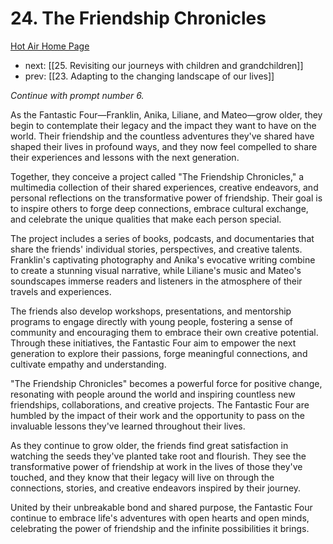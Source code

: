 # 24. The Friendship Chronicles

[Hot Air Home Page](https://hotair.peterkaminski.wiki/) 
 
 - next: [[25. Revisiting our journeys with children and grandchildren]] 
 - prev: [[23. Adapting to the changing landscape of our lives]]

_Continue with prompt number 6._

As the Fantastic Four—Franklin, Anika, Liliane, and Mateo—grow older, they begin to contemplate their legacy and the impact they want to have on the world. Their friendship and the countless adventures they've shared have shaped their lives in profound ways, and they now feel compelled to share their experiences and lessons with the next generation.

Together, they conceive a project called "The Friendship Chronicles," a multimedia collection of their shared experiences, creative endeavors, and personal reflections on the transformative power of friendship. Their goal is to inspire others to forge deep connections, embrace cultural exchange, and celebrate the unique qualities that make each person special.

The project includes a series of books, podcasts, and documentaries that share the friends' individual stories, perspectives, and creative talents. Franklin's captivating photography and Anika's evocative writing combine to create a stunning visual narrative, while Liliane's music and Mateo's soundscapes immerse readers and listeners in the atmosphere of their travels and experiences.

The friends also develop workshops, presentations, and mentorship programs to engage directly with young people, fostering a sense of community and encouraging them to embrace their own creative potential. Through these initiatives, the Fantastic Four aim to empower the next generation to explore their passions, forge meaningful connections, and cultivate empathy and understanding.

"The Friendship Chronicles" becomes a powerful force for positive change, resonating with people around the world and inspiring countless new friendships, collaborations, and creative projects. The Fantastic Four are humbled by the impact of their work and the opportunity to pass on the invaluable lessons they've learned throughout their lives.

As they continue to grow older, the friends find great satisfaction in watching the seeds they've planted take root and flourish. They see the transformative power of friendship at work in the lives of those they've touched, and they know that their legacy will live on through the connections, stories, and creative endeavors inspired by their journey.

United by their unbreakable bond and shared purpose, the Fantastic Four continue to embrace life's adventures with open hearts and open minds, celebrating the power of friendship and the infinite possibilities it brings.


